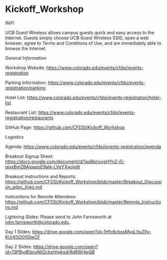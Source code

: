 # Kickoff_Workshop

_WiFi_

UCB Guest Wireless allows campus guests quick and easy access to the Internet. Guests simply choose UCB Guest Wireless SSID, open a web browser, agree to Terms and Conditions of Use, and are immediately able to browse the Internet.

_General Information_

Workshop Website: https://www.colorado.edu/events/cfdsi/events-registration

Parking Information: https://www.colorado.edu/events/cfdsi/events-registration/parking

Hotel List: https://www.colorado.edu/events/cfdsi/events-registration/hotel-list

Restaurant List: https://www.colorado.edu/events/cfdsi/events-registration/restaurants

GitHub Page: https://github.com/CFDSI/Kickoff_Workshop

_Logistics_

Agenda: https://www.colorado.edu/events/cfdsi/events-registration/agenda

Breakout Signup Sheet: https://docs.google.com/document/d/1aoBprjuysHYnZ-i5-qjvxBmZBAiqapoE9atk-LVgYXw/edit

Breakout Instructions and Reports: https://github.com/CFDSI/Kickoff_Workshop/blob/master/Breakout_Discussion_gdoc_links.md

Instructions for Remote Attendees:
https://github.com/CFDSI/Kickoff_Workshop/blob/master/Remote_Instructions.md

Lightning Slides: Please send to John Farnsworth at john.farnsworth@colorado.edu.

Day 1 Slides: https://drive.google.com/open?id=1Hfc6cbssMsgLItuZ9v-KUrK5O01GIwCF

Day 2 Slides: https://drive.google.com/open?id=13PBydEbcoNIi2cbshhoksdrRd6Wj4eQB
